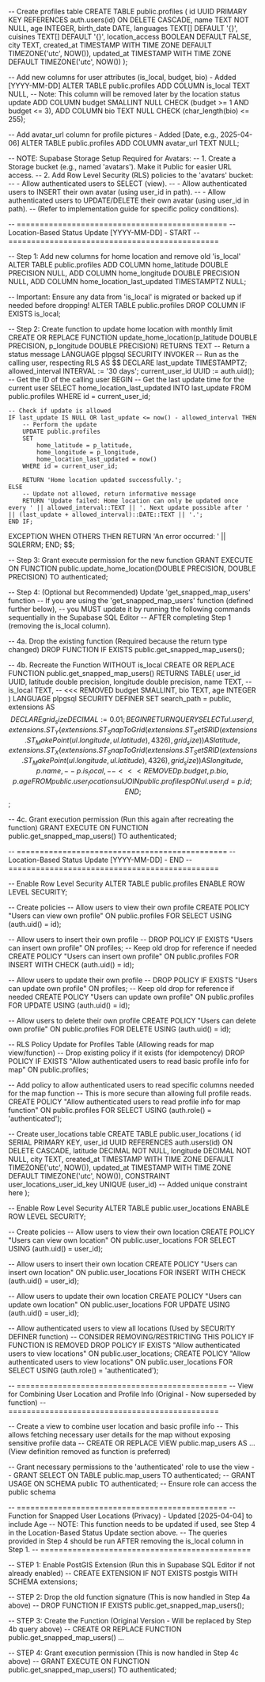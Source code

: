-- Create profiles table
CREATE TABLE public.profiles (
    id UUID PRIMARY KEY REFERENCES auth.users(id) ON DELETE CASCADE,
    name TEXT NOT NULL,
    age INTEGER,
    birth_date DATE,
    languages TEXT[] DEFAULT '{}',
    cuisines TEXT[] DEFAULT '{}',
    location_access BOOLEAN DEFAULT FALSE,
    city TEXT,
    created_at TIMESTAMP WITH TIME ZONE DEFAULT TIMEZONE('utc', NOW()),
    updated_at TIMESTAMP WITH TIME ZONE DEFAULT TIMEZONE('utc', NOW())
);

-- Add new columns for user attributes (is_local, budget, bio) - Added [YYYY-MM-DD]
ALTER TABLE public.profiles
ADD COLUMN is_local TEXT NULL, -- Note: This column will be removed later by the location status update
ADD COLUMN budget SMALLINT NULL CHECK (budget >= 1 AND budget <= 3),
ADD COLUMN bio TEXT NULL CHECK (char_length(bio) <= 255);

-- Add avatar_url column for profile pictures - Added [Date, e.g., 2025-04-06]
ALTER TABLE public.profiles
ADD COLUMN avatar_url TEXT NULL;

-- NOTE: Supabase Storage Setup Required for Avatars:
-- 1. Create a Storage bucket (e.g., named 'avatars'). Make it Public for easier URL access.
-- 2. Add Row Level Security (RLS) policies to the 'avatars' bucket:
--    - Allow authenticated users to SELECT (view).
--    - Allow authenticated users to INSERT their own avatar (using user_id in path).
--    - Allow authenticated users to UPDATE/DELETE their own avatar (using user_id in path).
--    (Refer to implementation guide for specific policy conditions).

-- ==============================================
-- Location-Based Status Update [YYYY-MM-DD] - START
-- ==============================================

-- Step 1: Add new columns for home location and remove old 'is_local'
ALTER TABLE public.profiles
ADD COLUMN home_latitude DOUBLE PRECISION NULL,
ADD COLUMN home_longitude DOUBLE PRECISION NULL,
ADD COLUMN home_location_last_updated TIMESTAMPTZ NULL;

-- Important: Ensure any data from 'is_local' is migrated or backed up if needed before dropping!
ALTER TABLE public.profiles
DROP COLUMN IF EXISTS is_local;

-- Step 2: Create function to update home location with monthly limit
CREATE OR REPLACE FUNCTION update_home_location(p_latitude DOUBLE PRECISION, p_longitude DOUBLE PRECISION)
RETURNS TEXT -- Return a status message
LANGUAGE plpgsql
SECURITY INVOKER -- Run as the calling user, respecting RLS
AS $$
DECLARE
    last_update TIMESTAMPTZ;
    allowed_interval INTERVAL := '30 days';
    current_user_id UUID := auth.uid(); -- Get the ID of the calling user
BEGIN
    -- Get the last update time for the current user
    SELECT home_location_last_updated INTO last_update
    FROM public.profiles
    WHERE id = current_user_id;

    -- Check if update is allowed
    IF last_update IS NULL OR last_update <= now() - allowed_interval THEN
        -- Perform the update
        UPDATE public.profiles
        SET
            home_latitude = p_latitude,
            home_longitude = p_longitude,
            home_location_last_updated = now()
        WHERE id = current_user_id;

        RETURN 'Home location updated successfully.';
    ELSE
        -- Update not allowed, return informative message
        RETURN 'Update failed: Home location can only be updated once every ' || allowed_interval::TEXT || '. Next update possible after ' || (last_update + allowed_interval)::DATE::TEXT || '.';
    END IF;

EXCEPTION
    WHEN OTHERS THEN
        RETURN 'An error occurred: ' || SQLERRM;
END;
$$;

-- Step 3: Grant execute permission for the new function
GRANT EXECUTE ON FUNCTION public.update_home_location(DOUBLE PRECISION, DOUBLE PRECISION) TO authenticated;

-- Step 4: (Optional but Recommended) Update 'get_snapped_map_users' function
-- If you are using the 'get_snapped_map_users' function (defined further below),
-- you MUST update it by running the following commands sequentially in the Supabase SQL Editor
-- AFTER completing Step 1 (removing the is_local column).

-- 4a. Drop the existing function (Required because the return type changed)
DROP FUNCTION IF EXISTS public.get_snapped_map_users();

-- 4b. Recreate the Function WITHOUT is_local
CREATE OR REPLACE FUNCTION public.get_snapped_map_users()
RETURNS TABLE(
    user_id UUID,
    latitude double precision,
    longitude double precision,
    name TEXT,
    -- is_local TEXT, -- <<< REMOVED
    budget SMALLINT,
    bio TEXT,
    age INTEGER
)
LANGUAGE plpgsql
SECURITY DEFINER
SET search_path = public, extensions
AS $$
DECLARE
    grid_size DECIMAL := 0.01;
BEGIN
    RETURN QUERY
    SELECT
        ul.user_id,
        extensions.ST_Y(extensions.ST_SnapToGrid(extensions.ST_SetSRID(extensions.ST_MakePoint(ul.longitude, ul.latitude), 4326), grid_size)) AS latitude,
        extensions.ST_X(extensions.ST_SnapToGrid(extensions.ST_SetSRID(extensions.ST_MakePoint(ul.longitude, ul.latitude), 4326), grid_size)) AS longitude,
        p.name,
        -- p.is_local, -- <<< REMOVED
        p.budget,
        p.bio,
        p.age
    FROM
        public.user_locations ul
    JOIN
        public.profiles p ON ul.user_id = p.id;
END;
$$;

-- 4c. Grant execution permission (Run this again after recreating the function)
GRANT EXECUTE ON FUNCTION public.get_snapped_map_users() TO authenticated;


-- ==============================================
-- Location-Based Status Update [YYYY-MM-DD] - END
-- ==============================================


-- Enable Row Level Security
ALTER TABLE public.profiles ENABLE ROW LEVEL SECURITY;

-- Create policies
-- Allow users to view their own profile
CREATE POLICY "Users can view own profile"
ON public.profiles
FOR SELECT
USING (auth.uid() = id);

-- Allow users to insert their own profile
-- DROP POLICY IF EXISTS "Users can insert own profile" ON profiles; -- Keep old drop for reference if needed
CREATE POLICY "Users can insert own profile"
ON public.profiles
FOR INSERT
WITH CHECK (auth.uid() = id);

-- Allow users to update their own profile
-- DROP POLICY IF EXISTS "Users can update own profile" ON profiles; -- Keep old drop for reference if needed
CREATE POLICY "Users can update own profile"
ON public.profiles
FOR UPDATE
USING (auth.uid() = id);

-- Allow users to delete their own profile
CREATE POLICY "Users can delete own profile"
ON public.profiles
FOR DELETE
USING (auth.uid() = id);

-- RLS Policy Update for Profiles Table (Allowing reads for map view/function)
-- Drop existing policy if it exists (for idempotency)
DROP POLICY IF EXISTS "Allow authenticated users to read basic profile info for map" ON public.profiles;

-- Add policy to allow authenticated users to read specific columns needed for the map function
-- This is more secure than allowing full profile reads.
CREATE POLICY "Allow authenticated users to read profile info for map function"
ON public.profiles
FOR SELECT
USING (auth.role() = 'authenticated');


-- Create user_locations table
CREATE TABLE public.user_locations (
    id SERIAL PRIMARY KEY,
    user_id UUID REFERENCES auth.users(id) ON DELETE CASCADE,
    latitude DECIMAL NOT NULL,
    longitude DECIMAL NOT NULL,
    city TEXT,
    created_at TIMESTAMP WITH TIME ZONE DEFAULT TIMEZONE('utc', NOW()),
    updated_at TIMESTAMP WITH TIME ZONE DEFAULT TIMEZONE('utc', NOW()),
    CONSTRAINT user_locations_user_id_key UNIQUE (user_id) -- Added unique constraint here
);

-- Enable Row Level Security
ALTER TABLE public.user_locations ENABLE ROW LEVEL SECURITY;

-- Create policies
-- Allow users to view their own location
CREATE POLICY "Users can view own location"
ON public.user_locations
FOR SELECT
USING (auth.uid() = user_id);

-- Allow users to insert their own location
CREATE POLICY "Users can insert own location"
ON public.user_locations
FOR INSERT
WITH CHECK (auth.uid() = user_id);

-- Allow users to update their own location
CREATE POLICY "Users can update own location"
ON public.user_locations
FOR UPDATE
USING (auth.uid() = user_id);

-- Allow authenticated users to view all locations (Used by SECURITY DEFINER function)
-- CONSIDER REMOVING/RESTRICTING THIS POLICY IF FUNCTION IS REMOVED
DROP POLICY IF EXISTS "Allow authenticated users to view locations" ON public.user_locations;
CREATE POLICY "Allow authenticated users to view locations"
ON public.user_locations
FOR SELECT
USING (auth.role() = 'authenticated');


-- ==============================================
-- View for Combining User Location and Profile Info (Original - Now superseded by function)
-- ==============================================

-- Create a view to combine user location and basic profile info
-- This allows fetching necessary user details for the map without exposing sensitive profile data
-- CREATE OR REPLACE VIEW public.map_users AS ... (View definition removed as function is preferred)

-- Grant necessary permissions to the 'authenticated' role to use the view
-- GRANT SELECT ON TABLE public.map_users TO authenticated;
-- GRANT USAGE ON SCHEMA public TO authenticated; -- Ensure role can access the public schema


-- ==============================================
-- Function for Snapped User Locations (Privacy) - Updated [2025-04-04] to include Age
-- NOTE: This function needs to be updated if used, see Step 4 in the Location-Based Status Update section above.
-- The queries provided in Step 4 should be run AFTER removing the is_local column in Step 1.
-- ==============================================

-- STEP 1: Enable PostGIS Extension (Run this in Supabase SQL Editor if not already enabled)
-- CREATE EXTENSION IF NOT EXISTS postgis WITH SCHEMA extensions;

-- STEP 2: Drop the old function signature (This is now handled in Step 4a above)
-- DROP FUNCTION IF EXISTS public.get_snapped_map_users();

-- STEP 3: Create the Function (Original Version - Will be replaced by Step 4b query above)
-- CREATE OR REPLACE FUNCTION public.get_snapped_map_users() ...

-- STEP 4: Grant execution permission (This is now handled in Step 4c above)
-- GRANT EXECUTE ON FUNCTION public.get_snapped_map_users() TO authenticated;